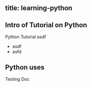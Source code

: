 title: learning-python
---
## Intro of  Tutorial on Python
Python Tutorial 
asdf
- asdf
- asfd 

## Python uses
Testing Doc